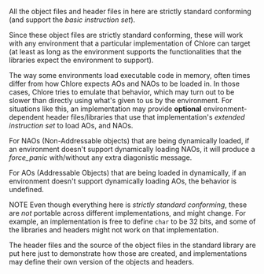 All the object files and header files in here are strictly standard conforming (and support the *basic instruction set*).

Since these object files are strictly standard conforming, these will work with any environment that a particular implementation of Chlore can target (at least as long as the environment supports the functionalities that the libraries expect the environment to support).

The way some environments load executable code in memory, often times differ from how Chlore expects AOs and NAOs to be loaded in. In those cases, Chlore tries to emulate that behavior, which may turn out to be slower than directly using what's given to us by the environment. For situations like this, an implementation may provide **optional** environment-dependent header files/libraries that use that implementation's *extended instruction set* to load AOs, and NAOs.

For NAOs (Non-Addressable objects) that are being dynamically loaded, if an environment doesn't support dynamically loading NAOs, it will produce a *force_panic* with/without any extra diagonistic message.

For AOs (Addressable Objects) that are being loaded in dynamically, if an environment doesn't support dynamically loading AOs, the behavior is undefined.

NOTE Even though everything here is *strictly standard conforming*, these are *not* portable across different implementations, and might change.
For example, an implementation is free to define `char` to be 32 bits, and some of the libraries and headers might not work on that implementation.

The header files and the source of the object files in the standard library are put here just to demonstrate how those are created, and implementations may define their own version of the objects and headers.
